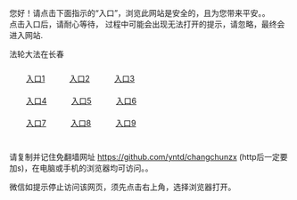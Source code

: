 您好！请点击下面指示的“入口”，浏览此网站是安全的，且为您带来平安。。 <br/>
点击入口后，请耐心等待， 过程中可能会出现无法打开的提示，请忽略，最终会进入网站. </br>

法轮大法在长春<br/>
<div style="padding:10px"><a style="margin:20px" target="_blank" href="https://dim7wt4xns979.cloudfront.net/2Qpsp?qlzlerzm" id="ccLink1" rel="nofollow">入口1</a> <a target="_blank" style="margin:20px" href="https://d3l5939t3wqhj5.cloudfront.net/2Qpsp?wphmnszo" id="ccLink2" rel="nofollow">入口2</a> <a style="margin:20px" target="_blank" href="https://d19walkvrbfoe1.cloudfront.net/2Qpsp?jnhyst" id="ccLink3" rel="nofollow">入口3</a></div>

<div style="padding:10px" ><a style="margin:20px" target="_blank" href="https://dim7wt4xns979.cloudfront.net/2Qpsp?qlzlerzm" id="ccLink4" rel="nofollow">入口4</a> <a style="margin:20px" href="https://d3l5939t3wqhj5.cloudfront.net/2Qpsp?wphmnszo" target="_blank" id="ccLink5" rel="nofollow">入口5</a> <a style="margin:20px" href="https://d19walkvrbfoe1.cloudfront.net/2Qpsp?jnhyst" target="_blank" id="ccLink6" rel="nofollow">入口6</a></div>

<div style="padding:10px"><a style="margin:20px" target="_blank" href="https://dim7wt4xns979.cloudfront.net/2Qpsp?qlzlerzm" id="ccLink7" rel="nofollow">入口7</a> <a style="margin:20px" href="https://d3l5939t3wqhj5.cloudfront.net/2Qpsp?wphmnszo" target="_blank" id="ccLink8" rel="nofollow">入口8</a> <a style="margin:20px" target="_blank" href="https://d19walkvrbfoe1.cloudfront.net/2Qpsp?jnhyst" id="ccLink9" rel="nofollow">入口9</a></div>

<br/>



请复制并记住免翻墙网址 https://github.com/yntd/changchunzx (http后一定要加s)，在电脑或手机的浏览器均可访问。。<br/>

微信如提示停止访问该网页，须先点击右上角，选择浏览器打开。
